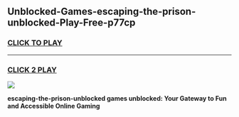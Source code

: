 
## Unblocked-Games-escaping-the-prison-unblocked-Play-Free-p77cp
<h3>
<a href="https://premium76.site?title=escaping-the-prison-unblocked&ref=20M">CLICK TO PLAY</a></h3>
<hr>

<h3>
<a href="https://premium76.site?title=escaping-the-prison-unblocked&ref=20M">CLICK 2 PLAY</a>
  
</h3>

<a href="https://premium76.site?title=escaping-the-prison-unblocked&ref=19M"><img src="https://clearcache.store/games.png"></a>


**escaping-the-prison-unblocked games unblocked: Your Gateway to Fun and Accessible Online Gaming**
